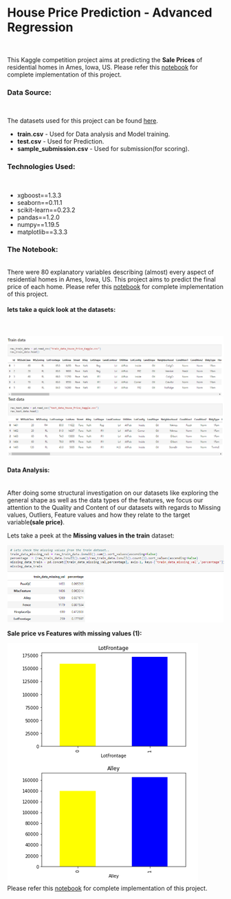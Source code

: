 # <b>House Price Prediction - Advanced Regression</b>
<br>

This Kaggle competition project aims at predicting the <b>Sale Prices</b> of residential homes in Ames, Iowa, US. Please refer this <a href="https://github.com/J-R-1/J-R-1/blob/main/Kaggle%20project%20-%20House%20Price%20Prediction/House%20Price%20Prediction%20-%20Kaggle%20Project.ipynb">notebook</a> for complete implementation of this project.

### <b>Data Source:</b>
<br>

The datasets used for this project can be found <a href="https://www.kaggle.com/competitions/house-prices-advanced-regression-techniques/data">here</a>. 
<br>
<ul>
  <li><b>train.csv</b> - Used for Data analysis and Model training.</li>
  <li><b>test.csv</b> - Used for Prediction.</li>
  <li><b>sample_submission.csv</b> - Used for submission(for scoring).</li>
</ul>


### <b>Technologies Used:</b>
<br>
<ul>
  <li>xgboost==1.3.3</li>
  <li>seaborn==0.11.1</li>
  <li>scikit-learn==0.23.2</li>
  <li>pandas==1.2.0</li>
  <li>numpy==1.19.5</li>
  <li>matplotlib==3.3.3</li>
  </ul>
  
 
 ### <b>The Notebook:</b>
 <br>
 There were 80 explanatory variables describing (almost) every aspect of residential homes in Ames, Iowa, US. This project aims to predict the final price of each home. Please refer this <a href="https://github.com/J-R-1/J-R-1/blob/main/Kaggle%20project%20-%20House%20Price%20Prediction/House%20Price%20Prediction%20-%20Kaggle%20Project.ipynb">notebook</a> for complete implementation of this project.
<br>

#### <b> lets take a quick look at the datasets:</b>
<br>

<br>
<img src="https://github.com/J-R-1/J-R-1/blob/main/Kaggle%20project%20-%20House%20Price%20Prediction/hp_1.png" />


<br>
<img src="https://github.com/J-R-1/J-R-1/blob/main/Kaggle%20project%20-%20House%20Price%20Prediction/hp_2.png" />

#### <b>Data Analysis:</b>
<br>
After doing some structural investigation on our datasets like exploring the general shape as well as the data types of the features, we focus our attention to the Quality and Content of our datasets with regards to Missing values, Outliers, Feature values and how they relate to the target variable<b>(sale price)</b>.
<br>


Lets take a peek at the <b>Missing values in the train</b> dataset:
<br>

<img src="https://github.com/J-R-1/J-R-1/blob/main/Kaggle%20project%20-%20House%20Price%20Prediction/hp_3.png" />
<br>

<b>Sale price vs Features with missing values (1):</b>
<br>

<img src="https://github.com/J-R-1/J-R-1/blob/main/Kaggle%20project%20-%20House%20Price%20Prediction/hp_4.png" />
<br>
Please refer this <a href="https://github.com/J-R-1/J-R-1/blob/main/Kaggle%20project%20-%20House%20Price%20Prediction/House%20Price%20Prediction%20-%20Kaggle%20Project.ipynb">notebook</a> for complete implementation of this project.



  

 


